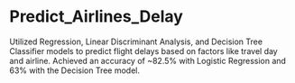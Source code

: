 # Predict_Airlines_Delay
Utilized Regression, Linear Discriminant Analysis, and Decision Tree Classifier models to predict flight delays based on factors like travel day and airline. Achieved an accuracy of ~82.5% with Logistic Regression and 63% with the Decision Tree model.
